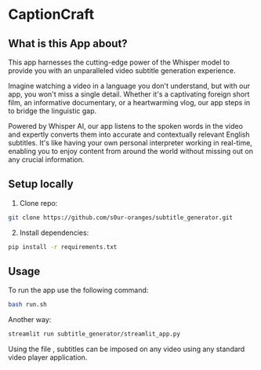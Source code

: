 # CaptionCraft
## What is this App about?
This app harnesses the cutting-edge power of the Whisper model to provide you with an unparalleled video subtitle generation experience.

Imagine watching a video in a language you don't understand, but with our app, you won't miss a single detail. Whether it's a captivating foreign short film, an informative documentary, or a heartwarming vlog, our app steps in to bridge the linguistic gap.

Powered by Whisper AI, our app listens to the spoken words in the video and expertly converts them into accurate and contextually relevant English subtitles. It's like having your own personal interpreter working in real-time, enabling you to enjoy content from around the world without missing out on any crucial information.

## Setup locally

1. Clone repo:

```bash
git clone https://github.com/s0ur-oranges/subtitle_generator.git
```

2. Install dependencies:

```bash
pip install -r requirements.txt
```

## Usage

To run the app use the following command:

```bash
bash run.sh
```

Another way:

```bash
streamlit run subtitle_generator/streamlit_app.py
```



Using the file , subtitles can be imposed on any video using any standard video player application.
